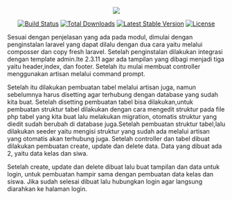 <p align="center"><img src="https://laravel.com/assets/img/components/logo-laravel.svg"></p>

<p align="center">
<a href="https://travis-ci.org/laravel/framework"><img src="https://travis-ci.org/laravel/framework.svg" alt="Build Status"></a>
<a href="https://packagist.org/packages/laravel/framework"><img src="https://poser.pugx.org/laravel/framework/d/total.svg" alt="Total Downloads"></a>
<a href="https://packagist.org/packages/laravel/framework"><img src="https://poser.pugx.org/laravel/framework/v/stable.svg" alt="Latest Stable Version"></a>
<a href="https://packagist.org/packages/laravel/framework"><img src="https://poser.pugx.org/laravel/framework/license.svg" alt="License"></a>
</p>


Sesuai dengan penjelasan yang ada pada modul, dimulai dengan penginstalan laravel yang dapat dilalu dengan dua cara yaitu melalui composser dan copy fresh laravel. Setelah penginstalan dilakukan integrasi dengan template admin.lte 2.3.11 agar ada tampilan yang dibagi menjadi tiga yaitu header,index, dan footer. Setelah itu mulai membuat controller menggunakan artisan melalui command prompt.

Setelah itu dilakukan pembuatan tabel melalui artisan juga, namun sebelumnya harus disetting agar terhubung dengan database yang sudah kita buat. Setelah disetting pembuatan tabel bisa dilakukan,untuk pembuatan struktur tabel dilakukan dengan cara mengedit struktur pada file php tabel yang kita buat lalu melakukan migration, otomatis struktur yang diedit sudah berubah di database juga.Setelah pembuatan struktur tabel,lalu dilakukan seeder yaitu mengisi struktur yang sudah ada melalui artisan yang otomatis akan terhubung juga. Setelah controller dan tabel dibuat dilakukan pembuatan create, update dan delete data. Data yang dibuat ada 2, yaitu data kelas dan siwa.

Setelah create, update dan delete dibuat lalu buat tampilan dan data untuk login, untuk pembuatan hampir sama dengan pembuatan data kelas dan siswa. Jika sudah selesai dibuat lalu hubungkan login agar langsung diarahkan ke halaman login.
